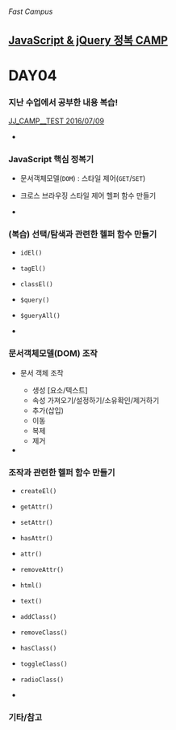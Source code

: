 ###### Fast Campus

## [JavaScript & jQuery 정복 CAMP](http://www.fastcampus.co.kr/dev_camp_jst/)

# DAY04

### 지난 수업에서 공부한 내용 복습!

[JJ_CAMP__TEST 2016/07/09](http://goo.gl/forms/6wCa0qBvbnSW9Xx82)

-

### JavaScript 핵심 정복기

- 문서객체모델(`DOM`) : 스타일 제어(`GET`/`SET`)
- 크로스 브라우징 스타일 제어 헬퍼 함수 만들기

-

### (복습) 선택/탐색과 관련한 헬퍼 함수 만들기

- `idEl()`
- `tagEl()`
- `classEl()`
- `$query()`
- `$gueryAll()`

-

### 문서객체모델(DOM) **조작**

- 문서 객체 조작
  - 생성 [요소/텍스트]
  - 속성 가져오기/설정하기/소유확인/제거하기
  - 추가(삽입)
  - 이동
  - 복제
  - 제거

-

### 조작과 관련한 헬퍼 함수 만들기

- `createEl()`
- `getAttr()`
- `setAttr()`
- `hasAttr()`
- `attr()`
- `removeAttr()`
- `html()`
- `text()`
- `addClass()`
- `removeClass()`
- `hasClass()`
- `toggleClass()`
- `radioClass()`

-

### 기타/참고